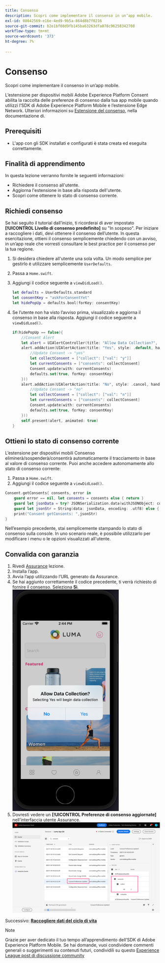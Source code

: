 ```yaml
---
title: Consenso
description: Scopri come implementare il consenso in un’app mobile.
exl-id: 08042569-e16e-4ed9-9b5a-864d8b7f0216
source-git-commit: b2e1bf08d9fb145ba63263dfa078c96258342708
workflow-type: tm+mt
source-wordcount: '373'
ht-degree: 7%

---
```


# Consenso

Scopri come implementare il consenso in un’app mobile.

L’estensione per dispositivi mobili Adobe Experience Platform Consent abilita la raccolta delle preferenze di consenso dalla tua app mobile quando utilizzi l’SDK di Adobe Experience Platform Mobile e l’estensione Edge Network. Ulteriori informazioni su [Estensione del consenso](https://developer.adobe.com/client-sdks/documentation/consent-for-edge-network/), nella documentazione di.

## Prerequisiti

* L&#39;app con gli SDK installati e configurati è stata creata ed eseguita correttamente.

## Finalità di apprendimento

In questa lezione verranno fornite le seguenti informazioni:

* Richiedere il consenso all&#39;utente.
* Aggiorna l&#39;estensione in base alla risposta dell&#39;utente.
* Scopri come ottenere lo stato di consenso corrente.

## Richiedi consenso

Se hai seguito il tutorial dall’inizio, ti ricorderai di aver impostato **[!UICONTROL Livello di consenso predefinito]** su &quot;In sospeso&quot;. Per iniziare a raccogliere i dati, devi ottenere il consenso dell’utente. In questa esercitazione, ottieni il consenso semplicemente chiedendo con un avviso, in un’app reale che vorresti consultare le best practice per il consenso per la tua regione.

1. Si desidera chiedere all&#39;utente una sola volta. Un modo semplice per gestirlo è utilizzare semplicemente `UserDefaults`.
1. Passa a `Home.swift`.
1. Aggiungi il codice seguente a `viewDidLoad()`.

   ```swift
   let defaults = UserDefaults.standard
   let consentKey = "askForConsentYet"
   let hidePopUp = defaults.bool(forKey: consentKey)
   ```

1. Se l’utente non ha visto l’avviso prima, visualizzalo e aggiorna il consenso in base alla risposta. Aggiungi il codice seguente a `viewDidLoad()`.

   ```swift
   if(hidePopUp == false){
       //Consent Alert
       let alert = UIAlertController(title: "Allow Data Collection?", message: "Selecting Yes will begin data collection", preferredStyle: .alert)
       alert.addAction(UIAlertAction(title: "Yes", style: .default, handler: { action in
           //Update Consent -> "yes"
           let collectConsent = ["collect": ["val": "y"]]
           let currentConsents = ["consents": collectConsent]
           Consent.update(with: currentConsents)
           defaults.set(true, forKey: consentKey)
       }))
       alert.addAction(UIAlertAction(title: "No", style: .cancel, handler: { action in
           //Update Consent -> "no"
           let collectConsent = ["collect": ["val": "n"]]
           let currentConsents = ["consents": collectConsent]
           Consent.update(with: currentConsents)
           defaults.set(true, forKey: consentKey)
       }))
       self.present(alert, animated: true)
   }
   ```


## Ottieni lo stato di consenso corrente

L’estensione per dispositivi mobili Consenso eliminerà/sospenderà/consentirà automaticamente il tracciamento in base al valore di consenso corrente. Puoi anche accedere autonomamente allo stato di consenso corrente:

1. Passa a `Home.swift`.
1. Aggiungi il codice seguente a `viewDidLoad()`.

```swift
Consent.getConsents{ consents, error in
    guard error == nil, let consents = consents else { return }
    guard let jsonData = try? JSONSerialization.data(withJSONObject: consents, options: .prettyPrinted) else { return }
    guard let jsonStr = String(data: jsonData, encoding: .utf8) else { return }
    print("Consent getConsents: ",jsonStr)
}
```

Nell’esempio precedente, stai semplicemente stampando lo stato di consenso sulla console. In uno scenario reale, è possibile utilizzarlo per modificare i menu o le opzioni visualizzati all&#39;utente.

## Convalida con garanzia

1. Rivedi [Assurance](assurance.md) lezione.
1. Installa l’app.
1. Avvia l’app utilizzando l’URL generato da Assurance.
1. Se hai aggiunto correttamente il codice precedente, ti verrà richiesto di fornire il consenso. Seleziona **Sì**.
   ![finestra a comparsa consenso](assets/mobile-consent-validate.png)
1. Dovresti vedere un **[!UICONTROL Preferenze di consenso aggiornate]** nell’interfaccia utente Assurance.
   ![convalida consenso](assets/mobile-consent-update.png)

Successivo: **[Raccogliere dati del ciclo di vita](lifecycle-data.md)**

>[!NOTE]
>
>Grazie per aver dedicato il tuo tempo all’apprendimento dell’SDK di Adobe Experience Platform Mobile. Se hai domande, vuoi condividere commenti generali o suggerimenti su contenuti futuri, condividili su questo [Experience League post di discussione community](https://experienceleaguecommunities.adobe.com/t5/adobe-experience-platform-launch/tutorial-discussion-implement-adobe-experience-cloud-in-mobile/td-p/443796)
